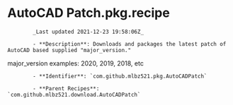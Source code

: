 # AutoCAD Patch.pkg.recipe

            _Last updated 2021-12-23 19:58:06Z_

            - **Description**: Downloads and packages the latest patch of AutoCAD based supplied "major_version."

major_version examples:  2020, 2019, 2018, etc

            - **Identifier**: `com.github.mlbz521.pkg.AutoCADPatch`

            - **Parent Recipes**: `com.github.mlbz521.download.AutoCADPatch`